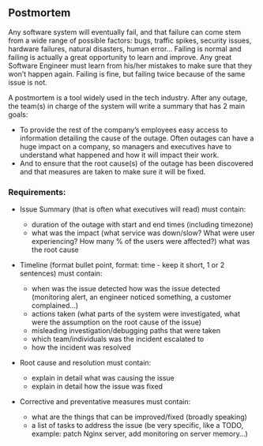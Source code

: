 ## Postmortem
Any software system will eventually fail, and that failure can come stem from a wide range of possible factors: bugs, traffic spikes, security issues, hardware failures, natural disasters, human error… Failing is normal and failing is actually a great opportunity to learn and improve. Any great Software Engineer must learn from his/her mistakes to make sure that they won’t happen again. Failing is fine, but failing twice because of the same issue is not.

A postmortem is a tool widely used in the tech industry. After any outage, the team(s) in charge of the system will write a summary that has 2 main goals:

* To provide the rest of the company’s employees easy access to information detailing the cause of the outage. Often outages can have a huge impact on a company, so managers and executives have to understand what happened and how it will impact their work.
* And to ensure that the root cause(s) of the outage has been discovered and that measures are taken to make sure it will be fixed.

### Requirements:

* Issue Summary (that is often what executives will read) must contain:
   * duration of the outage with start and end times (including timezone)
   * what was the impact (what service was down/slow? What were user experiencing? How many % of the users were affected?)
        what was the root cause

* Timeline (format bullet point, format: time - keep it short, 1 or 2 sentences) must contain:
   * when was the issue detected
        how was the issue detected (monitoring alert, an engineer noticed something, a customer complained…)
   * actions taken (what parts of the system were investigated, what were the assumption on the root cause of the issue)
   * misleading investigation/debugging paths that were taken
   * which team/individuals was the incident escalated to
   * how the incident was resolved

* Root cause and resolution must contain:
   * explain in detail what was causing the issue
   * explain in detail how the issue was fixed

* Corrective and preventative measures must contain:
   * what are the things that can be improved/fixed (broadly speaking)
   * a list of tasks to address the issue (be very specific, like a TODO, example: patch Nginx server, add monitoring on server memory…)

